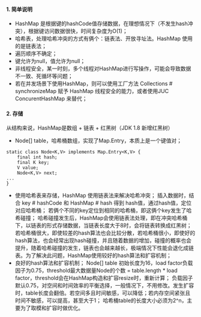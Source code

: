 #### 1. 简单说明
- HashMap 是根据键的hashCode值存储数据，在理想情况下（不发生hash冲突），根据键访问数据很快，时间复杂度为O(1)；
- 哈希表，处理哈希冲突的方式有俩个：链表法、开放寻址法。HashMap 使用的是链表法；
- 遍历顺序不确定；
- 键允许为null，值允许为null；
- 非线程安全，某一时刻，多个线程对HashMap进行写操作，可能会导致数据不一致、死循环等问题；
- 若在并发场景下使用HashMap，则可以使用工厂方法 Collections # synchronizeMap 赋予 HashMap 线程安全的能力，或者使用JUC ConcurentHashMap 来替代；

#### 2. 存储
从结构来说，HashMap是数组 + 链表 + 红黑树（JDK 1.8 新增红黑树）
- Node[] table，哈希桶数组，实现了Map.Entry，本质上是一个键值对；
```
static class Node<K,V> implements Map.Entry<K,V> {
    final int hash;
    final K key;
    V value;
    Node<K,V> next;
...
}
```
- 使用哈希表来存储，HashMap 使用链表法来解决哈希冲突；
插入数据时，结合 key # hashCode 和 HashMap # hash 得到 hash值，通过hash值，定位对应哈希桶；
若俩个不同的key定位到相同的哈希桶，即这俩个key发生了哈希碰撞；
哈希碰撞发生后，HashMap会使用链表法处理，即在冲突哈希桶下，以链表的形式存储数据，当链表长度大于8时，会将链表转换成红黑树；
若哈希桶很大，即使较差的hash算法也会比较分散，若哈希桶很小，即使好的hash算法，也会经常出现hash碰撞，并且随着数据的增加，碰撞的概率也会提升，随着哈希碰撞的发生，链表也会越来越长，极端情况下性能会退化成链表。为了解决此问题，HashMap使用较好的hash算法和扩容机制；
- 良好的hash算法和扩容机制；
Node[] table 初始长度为16，load factor负载因子为0.75，threshold最大数据量Node的个数 = table.length * load factor，threshold会在HashMap构造和扩容resize时，重新计算；
负载因子默认0.75，对空间和时间效率的平衡选择，一般情况下，不用修改。发生扩容时，table长度会翻倍。若空间多且时间敏感，可以降低；若内存空间紧张且时间不敏感，可以提高，甚至大于1；
哈希桶table的长度大小必须为2^n，主要为了取模和扩容时做优化。














